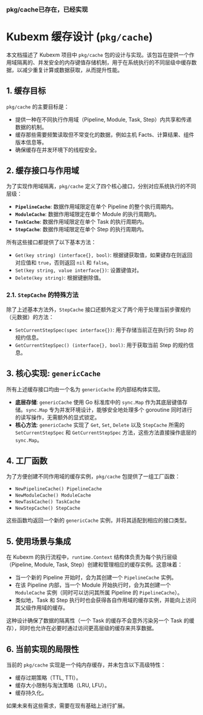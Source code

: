 ### pkg/cache已存在，已经实现


# Kubexm 缓存设计 (`pkg/cache`)

本文档描述了 Kubexm 项目中 `pkg/cache` 包的设计与实现。该包旨在提供一个作用域隔离的、并发安全的内存键值存储机制，用于在系统执行的不同层级中缓存数据，以减少重复计算或数据获取，从而提升性能。

## 1. 缓存目标

`pkg/cache` 的主要目标是：

*   提供一种在不同执行作用域（Pipeline, Module, Task, Step）内共享和传递数据的机制。
*   缓存那些需要频繁读取但不常变化的数据，例如主机 Facts、计算结果、组件版本信息等。
*   确保缓存在并发环境下的线程安全。

## 2. 缓存接口与作用域

为了实现作用域隔离，`pkg/cache` 定义了四个核心接口，分别对应系统执行的不同层级：

*   **`PipelineCache`**: 数据作用域限定在单个 Pipeline 的整个执行周期内。
*   **`ModuleCache`**: 数据作用域限定在单个 Module 的执行周期内。
*   **`TaskCache`**: 数据作用域限定在单个 Task 的执行周期内。
*   **`StepCache`**: 数据作用域限定在单个 Step 的执行周期内。

所有这些接口都提供了以下基本方法：

*   `Get(key string) (interface{}, bool)`: 根据键获取值，如果键存在则返回对应值和 `true`，否则返回 `nil` 和 `false`。
*   `Set(key string, value interface{})`: 设置键值对。
*   `Delete(key string)`: 根据键删除值。

### 2.1. `StepCache` 的特殊方法

除了上述基本方法外，`StepCache` 接口还额外定义了两个用于处理当前步骤规约（元数据）的方法：

*   `SetCurrentStepSpec(spec interface{})`: 用于存储当前正在执行的 Step 的规约信息。
*   `GetCurrentStepSpec() (interface{}, bool)`: 用于获取当前 Step 的规约信息。

## 3. 核心实现: `genericCache`

所有上述缓存接口均由一个名为 `genericCache` 的内部结构体实现。

*   **底层存储**: `genericCache` 使用 Go 标准库中的 `sync.Map` 作为其底层键值存储。`sync.Map` 专为并发环境设计，能够安全地处理多个 goroutine 同时进行的读写操作，无需额外的显式锁定。
*   **核心方法**: `genericCache` 实现了 `Get`, `Set`, `Delete` 以及 `StepCache` 所需的 `SetCurrentStepSpec` 和 `GetCurrentStepSpec` 方法，这些方法直接操作底层的 `sync.Map`。

## 4. 工厂函数

为了方便创建不同作用域的缓存实例，`pkg/cache` 包提供了一组工厂函数：

*   `NewPipelineCache() PipelineCache`
*   `NewModuleCache() ModuleCache`
*   `NewTaskCache() TaskCache`
*   `NewStepCache() StepCache`

这些函数均返回一个新的 `genericCache` 实例，并将其适配到相应的接口类型。

## 5. 使用场景与集成

在 Kubexm 的执行流程中，`runtime.Context` 结构体负责为每个执行层级（Pipeline, Module, Task, Step）创建和管理相应的缓存实例。这意味着：

*   当一个新的 Pipeline 开始时，会为其创建一个 `PipelineCache` 实例。
*   在该 Pipeline 内部，当一个 Module 开始执行时，会为其创建一个 `ModuleCache` 实例（同时可以访问其所属 Pipeline 的 `PipelineCache`）。
*   类似地，Task 和 Step 执行时也会获得各自作用域的缓存实例，并能向上访问其父级作用域的缓存。

这种设计确保了数据的隔离性（一个 Task 的缓存不会意外污染另一个 Task 的缓存），同时也允许在必要时通过访问更高层级的缓存来共享数据。

## 6. 当前实现的局限性

当前的 `pkg/cache` 实现是一个纯内存缓存，并未包含以下高级特性：

*   缓存过期策略（TTL, TTI）。
*   缓存大小限制与淘汰策略（LRU, LFU）。
*   缓存持久化。

如果未来有这些需求，需要在现有基础上进行扩展。
